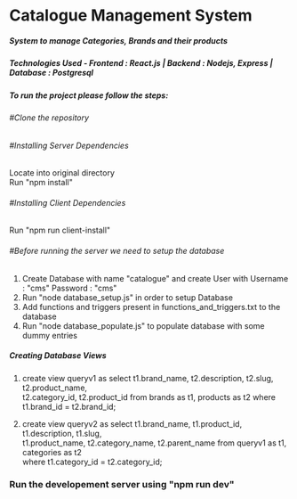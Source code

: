 # Catalogue Management System
##### System to manage Categories, Brands and their products
##### Technologies Used - Frontend : React.js | Backend : Nodejs, Express | Database : Postgresql

##### To run the project please follow the steps:

###### #Clone the repository

###### #Installing Server Dependencies
 Locate into original directory<br>
 Run "npm install"<br>
 
###### #Installing Client Dependencies
 Run "npm run client-install"
 
###### #Before running the server we need to setup the database
 1. Create Database with name "catalogue" and create User with Username : "cms" Password : "cms"<br>
 2. Run "node database_setup.js" in order to setup Database<br>
 3. Add functions and triggers present in functions_and_triggers.txt to the database<br>
 4. Run "node database_populate.js" to populate database with some dummy entries
  
##### Creating Database Views
  
  1. create view queryv1 as select t1.brand_name, t2.description, t2.slug, t2.product_name, <br>
  t2.category_id, t2.product_id from brands as t1, products as t2 where t1.brand_id = t2.brand_id;

  
  2. create view queryv2 as select t1.brand_name, t1.product_id, t1.description, t1.slug, <br> 
  t1.product_name, t2.category_name, t2.parent_name from queryv1 as t1, categories as t2 <br>
  where t1.category_id = t2.category_id;

  
### Run the developement server using "npm run dev"
